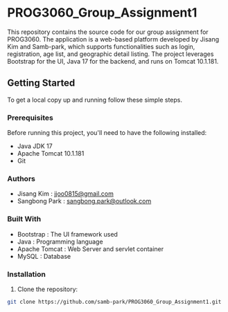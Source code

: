 # PROG3060_Group_Assignment1

This repository contains the source code for our group assignment for PROG3060. The application is a web-based platform developed by Jisang Kim and Samb-park, which supports functionalities such as login, registration, age list, and geographic detail listing. The project leverages Bootstrap for the UI, Java 17 for the backend, and runs on Tomcat 10.1.181.

## Getting Started

To get a local copy up and running follow these simple steps.

### Prerequisites

Before running this project, you'll need to have the following installed:
- Java JDK 17
- Apache Tomcat 10.1.181
- Git

### Authors
- Jisang Kim : jjoo0815@gmail.com
- Sangbong Park : sangbong.park@outlook.com

### Built With
- Bootstrap : The UI framework used
- Java : Programming language
- Apache Tomcat : Web Server and servlet container
- MySQL : Database

### Installation

1. Clone the repository:
```bash
git clone https://github.com/samb-park/PROG3060_Group_Assignment1.git

